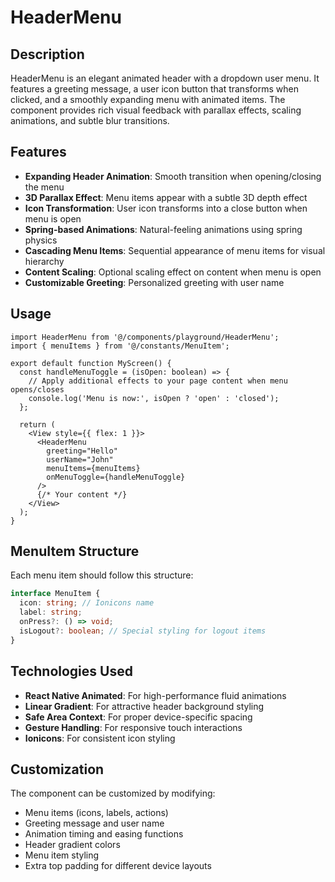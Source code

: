# HeaderMenu

## Description

HeaderMenu is an elegant animated header with a dropdown user menu. It features a greeting message, a user icon button that transforms when clicked, and a smoothly expanding menu with animated items. The component provides rich visual feedback with parallax effects, scaling animations, and subtle blur transitions.

## Features

- **Expanding Header Animation**: Smooth transition when opening/closing the menu
- **3D Parallax Effect**: Menu items appear with a subtle 3D depth effect
- **Icon Transformation**: User icon transforms into a close button when menu is open
- **Spring-based Animations**: Natural-feeling animations using spring physics
- **Cascading Menu Items**: Sequential appearance of menu items for visual hierarchy
- **Content Scaling**: Optional scaling effect on content when menu is open
- **Customizable Greeting**: Personalized greeting with user name

## Usage

```tsx
import HeaderMenu from '@/components/playground/HeaderMenu';
import { menuItems } from '@/constants/MenuItem';

export default function MyScreen() {
  const handleMenuToggle = (isOpen: boolean) => {
    // Apply additional effects to your page content when menu opens/closes
    console.log('Menu is now:', isOpen ? 'open' : 'closed');
  };

  return (
    <View style={{ flex: 1 }}>
      <HeaderMenu
        greeting="Hello"
        userName="John"
        menuItems={menuItems}
        onMenuToggle={handleMenuToggle}
      />
      {/* Your content */}
    </View>
  );
}
```

## MenuItem Structure

Each menu item should follow this structure:

```typescript
interface MenuItem {
  icon: string; // Ionicons name
  label: string;
  onPress?: () => void;
  isLogout?: boolean; // Special styling for logout items
}
```

## Technologies Used

- **React Native Animated**: For high-performance fluid animations
- **Linear Gradient**: For attractive header background styling
- **Safe Area Context**: For proper device-specific spacing
- **Gesture Handling**: For responsive touch interactions
- **Ionicons**: For consistent icon styling

## Customization

The component can be customized by modifying:

- Menu items (icons, labels, actions)
- Greeting message and user name
- Animation timing and easing functions
- Header gradient colors
- Menu item styling
- Extra top padding for different device layouts
